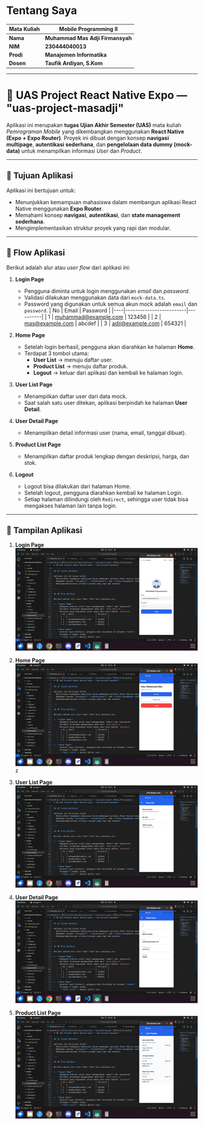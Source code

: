# Tentang Saya

| **Mata Kuliah**  | Mobile Programming II                 |
|------------------|---------------------------------------|
| **Nama**         | **Muhammad Mas Adji Firmansyah**      |
| **NIM**          | **230444040013**                      |
| **Prodi**        | **Manajemen Informatika**             |
| **Dosen**        | **Taufik Ardiyan, S.Kom**             |

---


# 📱 UAS Project React Native Expo — "uas-project-masadji"

Aplikasi ini merupakan **tugas Ujian Akhir Semester (UAS)** mata kuliah *Pemrograman Mobile* yang dikembangkan menggunakan **React Native (Expo + Expo Router)**. Proyek ini dibuat dengan konsep **navigasi multipage**, **autentikasi sederhana**, dan **pengelolaan data dummy (mock-data)** untuk menampilkan informasi *User* dan *Product*.

---

## 🧩 Tujuan Aplikasi

Aplikasi ini bertujuan untuk:
- Menunjukkan kemampuan mahasiswa dalam membangun aplikasi React Native menggunakan **Expo Router**.
- Memahami konsep **navigasi**, **autentikasi**, dan **state management sederhana**.
- Mengimplementasikan struktur proyek yang rapi dan modular.

---

## 🚀 Flow Aplikasi

Berikut adalah alur atau *user flow* dari aplikasi ini:

1. **Login Page**
   - Pengguna diminta untuk login menggunakan *email* dan *password*.
   - Validasi dilakukan menggunakan data dari `mock-data.ts`.
   - Password yang digunakan untuk semua akun mock adalah `email` dan `password`.
      | No | Email                   | Password |
      |----|-------------------------|----------|
      | 1  | muhammad@example.com    | 123456   |
      | 2  | mas@example.com         | abcdef   |
      | 3  | adji@example.com        | 654321   |

2. **Home Page**
   - Setelah login berhasil, pengguna akan diarahkan ke halaman **Home**.
   - Terdapat 3 tombol utama:
     - **User List** → menuju daftar user.
     - **Product List** → menuju daftar produk.
     - **Logout** → keluar dari aplikasi dan kembali ke halaman login.

3. **User List Page**
   - Menampilkan daftar user dari data mock.
   - Saat salah satu user ditekan, aplikasi berpindah ke halaman **User Detail**.

4. **User Detail Page**
   - Menampilkan detail informasi user (nama, email, tanggal dibuat).

5. **Product List Page**
   - Menampilkan daftar produk lengkap dengan deskripsi, harga, dan stok.

6. **Logout**
   - Logout bisa dilakukan dari halaman Home.
   - Setelah logout, pengguna diarahkan kembali ke halaman Login.
   - Setiap halaman dilindungi oleh `Redirect`, sehingga user tidak bisa mengakses halaman lain tanpa login.

---

## 📱 Tampilan Aplikasi

1. **Login Page**<br>
![Login Page](assets/images/Login%20pages.png)<br>

2. **Home Page**<br>
![Home Page](assets/images/Home%20Pages.png)<br>
z
3. **User List Page**<br>
![User List Page](assets/images/List%20User.png)<br>

4. **User Detail Page**<br>
![User Detail Page](assets/images/Detail%20User.png) <br>

5. **Product List Page**<br>
![Product List Page](assets/images/List%20Product.png)<br>

